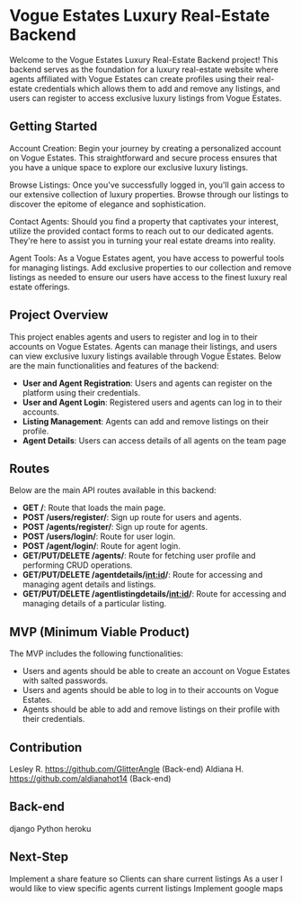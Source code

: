# Vogue Estates Luxury Real-Estate Backend

Welcome to the Vogue Estates Luxury Real-Estate Backend project! This backend serves as the foundation for a luxury real-estate website where agents affiliated with Vogue Estates can create profiles using their real-estate credentials which allows them to add and remove any listings, and users can register to access exclusive luxury listings from Vogue Estates.

## Getting Started

Account Creation: Begin your journey by creating a personalized account on Vogue Estates. This straightforward and secure process ensures that you have a unique space to explore our exclusive luxury listings.

Browse Listings: Once you've successfully logged in, you'll gain access to our extensive collection of luxury properties. Browse through our listings to discover the epitome of elegance and sophistication.

Contact Agents: Should you find a property that captivates your interest, utilize the provided contact forms to reach out to our dedicated agents. They're here to assist you in turning your real estate dreams into reality.

Agent Tools: As a Vogue Estates agent, you have access to powerful tools for managing listings. Add exclusive properties to our collection and remove listings as needed to ensure our users have access to the finest luxury real estate offerings.



## Project Overview

This project enables agents and users to register and log in to their accounts on Vogue Estates. Agents can manage their listings, and users can view exclusive luxury listings available through Vogue Estates. Below are the main functionalities and features of the backend:

- **User and Agent Registration**: Users and agents can register on the platform using their credentials.
- **User and Agent Login**: Registered users and agents can log in to their accounts.
- **Listing Management**: Agents can add and remove listings on their profile.
- **Agent Details**: Users can access details of all agents on the team page


## Routes

Below are the main API routes available in this backend:

- **GET /**: Route that loads the main page.
- **POST /users/register/**: Sign up route for users and agents.
- **POST /agents/register/**: Sign up route for agents.
- **POST /users/login/**: Route for user login.
- **POST /agent/login/**: Route for agent login.
- **GET/PUT/DELETE /agents/**: Route for fetching user profile and performing CRUD operations.
- **GET/PUT/DELETE /agentdetails/<int:id>/**: Route for accessing and managing agent details and listings.
- **GET/PUT/DELETE /agentlistingdetails/<int:id>/**: Route for accessing and managing details of a particular listing.

## MVP (Minimum Viable Product)

The MVP includes the following functionalities:

- Users and agents should be able to create an account on Vogue Estates with salted passwords.
- Users and agents should be able to log in to their accounts on Vogue Estates.
- Agents should be able to add and remove listings on their profile with their credentials.

## Contribution

Lesley R.	https://github.com/GlitterAngle (Back-end)
Aldiana H.	https://github.com/aldianahot14 (Back-end)

## Back-end

django
Python
heroku

## Next-Step
Implement a share feature so Clients can share current listings
As a user I would like to view specific agents current listings 
Implement google maps


